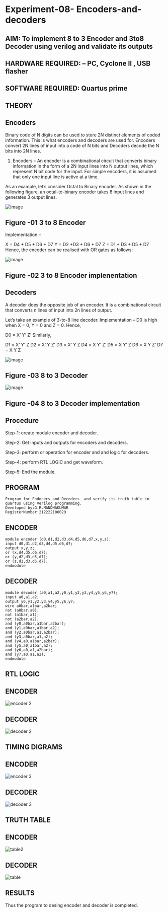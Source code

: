 # Experiment-08- Encoders-and-decoders 
## AIM: To implement 8 to 3 Encoder and  3to8 Decoder using verilog and validate its outputs
## HARDWARE REQUIRED:  – PC, Cyclone II , USB flasher
## SOFTWARE REQUIRED:   Quartus prime
## THEORY 

## Encoders
Binary code of N digits can be used to store 2N distinct elements of coded information. This is what encoders and decoders are used for. Encoders convert 2N lines of input into a code of N bits and Decoders decode the N bits into 2N lines.

1. Encoders –
An encoder is a combinational circuit that converts binary information in the form of a 2N input lines into N output lines, which represent N bit code for the input. For simple encoders, it is assumed that only one input line is active at a time.

As an example, let’s consider Octal to Binary encoder. As shown in the following figure, an octal-to-binary encoder takes 8 input lines and generates 3 output lines.

![image](https://user-images.githubusercontent.com/36288975/171543588-bc0746df-a173-4b35-989e-5fb7d385fe8a.png)
## Figure -01 3 to 8 Encoder 


Implementation –

X = D4 + D5 + D6 + D7
Y = D2 +D3 + D6 + D7
Z = D1 + D3 + D5 + D7 
Hence, the encoder can be realised with OR gates as follows:


![image](https://user-images.githubusercontent.com/36288975/171543740-68403b82-aa93-4c98-9343-f32b14885a2e.png)
## Figure -02 3 to 8 Encoder implenentation 

## Decoders 
A decoder does the opposite job of an encoder. It is a combinational circuit that converts n lines of input into 2n lines of output.

Let’s take an example of 3-to-8 line decoder.
Implementation –
D0 is high when X = 0, Y = 0 and Z = 0. Hence,

D0 = X’ Y’ Z’ 
Similarly,

D1 = X’ Y’ Z
D2 = X’ Y Z’
D3 = X’ Y Z
D4 = X Y’ Z’
D5 = X Y’ Z
D6 = X Y Z’
D7 = X Y Z 


![image](https://user-images.githubusercontent.com/36288975/171543978-ee2d0671-2846-40a1-8705-507fd6287a49.png)
## Figure -03 8 to 3 Decoder 



![image](https://user-images.githubusercontent.com/36288975/171543866-5a6eace6-8683-49d7-9c4f-a7cb30ec3035.png)
## Figure -04 8 to 3 Decoder implementation 

## Procedure
Step-1: create module encoder and decoder.

Step-2: Get inputs and outputs for encoders and decoders.

Step-3: perform or operation for encoder and and logic for decoders.

Step-4: perform RTL LOGIC and get waveform.

Step-5: End the module.

## PROGRAM 
```
Program for Endocers and Decoders  and verify its truth table in quartus using Verilog programming.
Developed by:G.R.NANDHAKUMAR 
RegisterNumber:212222100029
```

## ENCODER
```
module encoder (d0,d1,d2,d3,d4,d5,d6,d7,x,y,z);
input d0,d1,d2,d3,d4,d5,d6,d7;
output x,y,z;
or (x,d4,d5,d6,d7);
or (y,d2,d3,d5,d7);
or (z,d1,d3,d5,d7);
endmodule
```

## DECODER
```
module decoder (a0,a1,a2,y0,y1,y2,y3,y4,y5,y6,y7);
input a0,a1,a2;
output y0,y1,y2,y3,y4,y5,y6,y7;
wire a0bar,a1bar,a2bar;
not (a0bar,a0);
not (a1bar,a1);
not (a2bar,a2);
and (y0,a0bar,a1bar,a2bar);
and (y1,a0bar,a1bar,a2);
and (y2,a0bar,a1,a2bar);
and (y3,a0bar,a1,a2);
and (y4,a0,a1bar,a2bar);
and (y5,a0,a1bar,a2);
and (y6,a0,a1,a2bar);
and (y7,a0,a1,a2);
endmodule
```






## RTL LOGIC  

## ENCODER
![encoder 2](https://github.com/Nandhakumar1313/Experiment-08-Encoders-and-decoders-/assets/120230694/33238d6f-0dae-4442-accc-4096fd50a712)

## DECODER
![decoder 2](https://github.com/Nandhakumar1313/Experiment-08-Encoders-and-decoders-/assets/120230694/3759f992-61ef-4e60-add3-2238c6c3a63f)


## TIMING DIGRAMS 

## ENCODER
![encoder 3](https://github.com/Nandhakumar1313/Experiment-08-Encoders-and-decoders-/assets/120230694/f46d3dae-84b2-4d38-a503-90352a970e5c)

## DECODER
![decoder 3](https://github.com/Nandhakumar1313/Experiment-08-Encoders-and-decoders-/assets/120230694/e751ca1f-650d-46f0-8080-39fa9ca51333)





## TRUTH TABLE 
## ENCODER
![table2](https://github.com/Nandhakumar1313/Experiment-08-Encoders-and-decoders-/assets/120230694/6876540a-4ff5-4c06-a94f-b260bb40aba3)

## DECODER
![table](https://github.com/Nandhakumar1313/Experiment-08-Encoders-and-decoders-/assets/120230694/bdcfd9ff-f6aa-4987-9d34-338016ba4fed)







## RESULTS 
Thus the program to desing encoder and decoder is completed.
